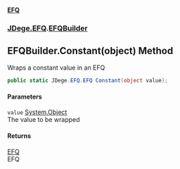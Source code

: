 #### [EFQ](index 'index')
### [JDege.EFQ](JDege_EFQ 'JDege.EFQ').[EFQBuilder](EFQBuilder 'JDege.EFQ.EFQBuilder')
## EFQBuilder.Constant(object) Method
Wraps a constant value in an EFQ  
```csharp
public static JDege.EFQ.EFQ Constant(object value);
```
#### Parameters
<a name='JDege_EFQ_EFQBuilder_Constant(object)_value'></a>
`value` [System.Object](https://docs.microsoft.com/en-us/dotnet/api/System.Object 'System.Object')  
The value to be wrapped
  
#### Returns
[EFQ](EFQ 'JDege.EFQ.EFQ')  
EFQ
